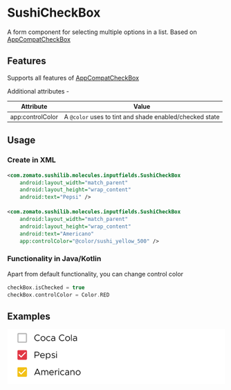 # SushiCheckBox

A form component for selecting multiple options in a list. Based on [AppCompatCheckBox](https://developer.android.com/reference/android/support/v7/widget/AppCompatCheckBox)

## Features

Supports all features of [AppCompatCheckBox](https://developer.android.com/reference/android/support/v7/widget/AppCompatCheckBox)

Additional attributes -

| Attribute        | Value                                                   |
| ---------------- | ------------------------------------------------------- |
| app:controlColor | A `@color` uses to tint and shade enabled/checked state |

## Usage

### Create in XML

```xml
<com.zomato.sushilib.molecules.inputfields.SushiCheckBox
    android:layout_width="match_parent"
    android:layout_height="wrap_content"
    android:text="Pepsi" />

<com.zomato.sushilib.molecules.inputfields.SushiCheckBox
    android:layout_width="match_parent"
    android:layout_height="wrap_content"
    android:text="Americano"
    app:controlColor="@color/sushi_yellow_500" />
```

### Functionality in Java/Kotlin

Apart from default functionality, you can change control color

```kotlin
checkBox.isChecked = true
checkBox.controlColor = Color.RED
```

## Examples

![checkbox](../../img/compoundbtn/checkbox.png)
